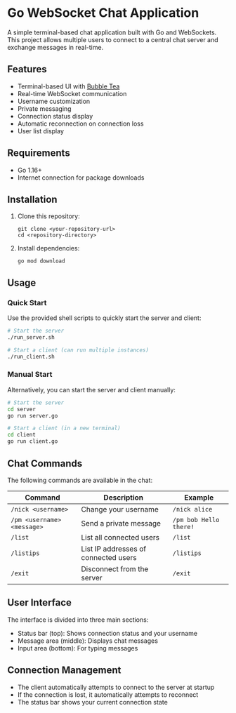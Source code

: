 # Go WebSocket Chat Application

A simple terminal-based chat application built with Go and WebSockets. This project allows multiple users to connect to a central chat server and exchange messages in real-time.

## Features

- Terminal-based UI with [Bubble Tea](https://github.com/charmbracelet/bubbletea)
- Real-time WebSocket communication
- Username customization
- Private messaging
- Connection status display
- Automatic reconnection on connection loss
- User list display

## Requirements

- Go 1.16+
- Internet connection for package downloads

## Installation

1. Clone this repository:

   ```
   git clone <your-repository-url>
   cd <repository-directory>
   ```

2. Install dependencies:
   ```
   go mod download
   ```

## Usage

### Quick Start

Use the provided shell scripts to quickly start the server and client:

```bash
# Start the server
./run_server.sh

# Start a client (can run multiple instances)
./run_client.sh
```

### Manual Start

Alternatively, you can start the server and client manually:

```bash
# Start the server
cd server
go run server.go

# Start a client (in a new terminal)
cd client
go run client.go
```

## Chat Commands

The following commands are available in the chat:

| Command                    | Description                          | Example                |
| -------------------------- | ------------------------------------ | ---------------------- |
| `/nick <username>`         | Change your username                 | `/nick alice`          |
| `/pm <username> <message>` | Send a private message               | `/pm bob Hello there!` |
| `/list`                    | List all connected users             | `/list`                |
| `/listips`                 | List IP addresses of connected users | `/listips`             |
| `/exit`                    | Disconnect from the server           | `/exit`                |

## User Interface

The interface is divided into three main sections:

- Status bar (top): Shows connection status and your username
- Message area (middle): Displays chat messages
- Input area (bottom): For typing messages

## Connection Management

- The client automatically attempts to connect to the server at startup
- If the connection is lost, it automatically attempts to reconnect
- The status bar shows your current connection state
